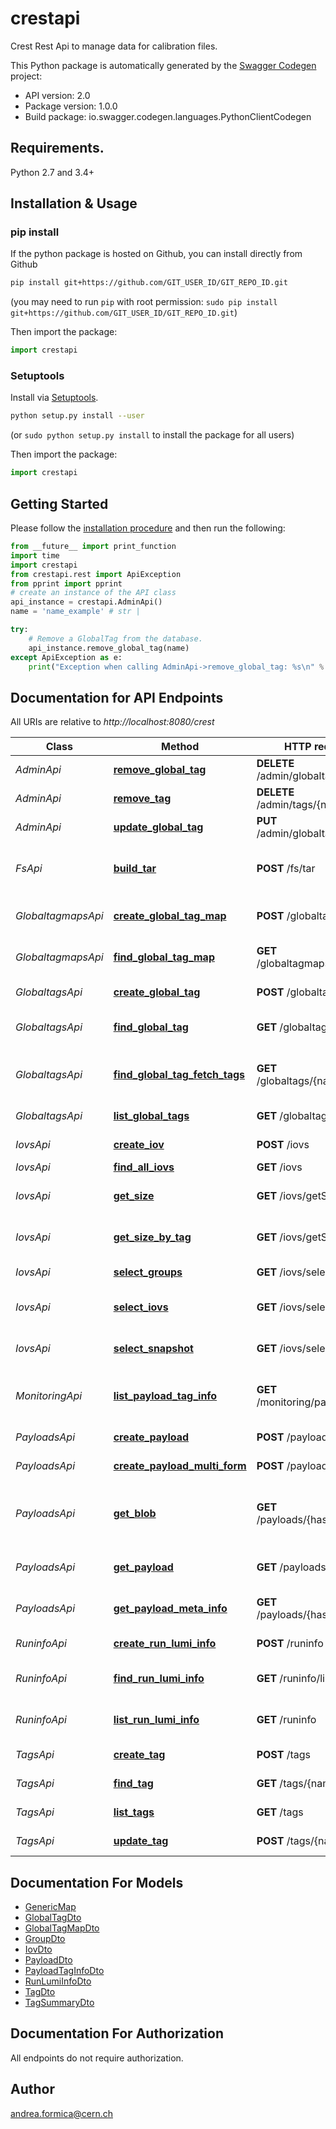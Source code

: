 # crestapi
Crest Rest Api to manage data for calibration files.

This Python package is automatically generated by the [Swagger Codegen](https://github.com/swagger-api/swagger-codegen) project:

- API version: 2.0
- Package version: 1.0.0
- Build package: io.swagger.codegen.languages.PythonClientCodegen

## Requirements.

Python 2.7 and 3.4+

## Installation & Usage
### pip install

If the python package is hosted on Github, you can install directly from Github

```sh
pip install git+https://github.com/GIT_USER_ID/GIT_REPO_ID.git
```
(you may need to run `pip` with root permission: `sudo pip install git+https://github.com/GIT_USER_ID/GIT_REPO_ID.git`)

Then import the package:
```python
import crestapi 
```

### Setuptools

Install via [Setuptools](http://pypi.python.org/pypi/setuptools).

```sh
python setup.py install --user
```
(or `sudo python setup.py install` to install the package for all users)

Then import the package:
```python
import crestapi
```

## Getting Started

Please follow the [installation procedure](#installation--usage) and then run the following:

```python
from __future__ import print_function
import time
import crestapi
from crestapi.rest import ApiException
from pprint import pprint
# create an instance of the API class
api_instance = crestapi.AdminApi()
name = 'name_example' # str | 

try:
    # Remove a GlobalTag from the database.
    api_instance.remove_global_tag(name)
except ApiException as e:
    print("Exception when calling AdminApi->remove_global_tag: %s\n" % e)

```

## Documentation for API Endpoints

All URIs are relative to *http://localhost:8080/crest*

Class | Method | HTTP request | Description
------------ | ------------- | ------------- | -------------
*AdminApi* | [**remove_global_tag**](docs/AdminApi.md#remove_global_tag) | **DELETE** /admin/globaltags/{name} | Remove a GlobalTag from the database.
*AdminApi* | [**remove_tag**](docs/AdminApi.md#remove_tag) | **DELETE** /admin/tags/{name} | Remove a Tag from the database.
*AdminApi* | [**update_global_tag**](docs/AdminApi.md#update_global_tag) | **PUT** /admin/globaltags/{name} | Update a GlobalTag in the database.
*FsApi* | [**build_tar**](docs/FsApi.md#build_tar) | **POST** /fs/tar | Dump a tag into filesystem and retrieve the tar file asynchronously.
*GlobaltagmapsApi* | [**create_global_tag_map**](docs/GlobaltagmapsApi.md#create_global_tag_map) | **POST** /globaltagmaps | Create a GlobalTagMap in the database.
*GlobaltagmapsApi* | [**find_global_tag_map**](docs/GlobaltagmapsApi.md#find_global_tag_map) | **GET** /globaltagmaps/{name} | Find GlobalTagMapDto lists.
*GlobaltagsApi* | [**create_global_tag**](docs/GlobaltagsApi.md#create_global_tag) | **POST** /globaltags | Create a GlobalTag in the database.
*GlobaltagsApi* | [**find_global_tag**](docs/GlobaltagsApi.md#find_global_tag) | **GET** /globaltags/{name} | Finds a GlobalTagDto by name
*GlobaltagsApi* | [**find_global_tag_fetch_tags**](docs/GlobaltagsApi.md#find_global_tag_fetch_tags) | **GET** /globaltags/{name}/tags | Finds a TagDtos lists associated to the global tag name in input.
*GlobaltagsApi* | [**list_global_tags**](docs/GlobaltagsApi.md#list_global_tags) | **GET** /globaltags | Finds a GlobalTagDtos lists.
*IovsApi* | [**create_iov**](docs/IovsApi.md#create_iov) | **POST** /iovs | Create a Iov in the database.
*IovsApi* | [**find_all_iovs**](docs/IovsApi.md#find_all_iovs) | **GET** /iovs | Finds a IovDtos lists.
*IovsApi* | [**get_size**](docs/IovsApi.md#get_size) | **GET** /iovs/getSize | Get the number o iovs for the given tag.
*IovsApi* | [**get_size_by_tag**](docs/IovsApi.md#get_size_by_tag) | **GET** /iovs/getSizeByTag | Get the number o iovs for tags matching pattern.
*IovsApi* | [**select_groups**](docs/IovsApi.md#select_groups) | **GET** /iovs/selectGroups | Select groups for a given tagname.
*IovsApi* | [**select_iovs**](docs/IovsApi.md#select_iovs) | **GET** /iovs/selectIovs | Select iovs for a given tagname and in a given range.
*IovsApi* | [**select_snapshot**](docs/IovsApi.md#select_snapshot) | **GET** /iovs/selectSnapshot | Select snapshot for a given tagname and insertion time.
*MonitoringApi* | [**list_payload_tag_info**](docs/MonitoringApi.md#list_payload_tag_info) | **GET** /monitoring/payloads | Retrieves monitoring information on payload as a list of PayloadTagInfoDtos.
*PayloadsApi* | [**create_payload**](docs/PayloadsApi.md#create_payload) | **POST** /payloads | Create a Payload in the database.
*PayloadsApi* | [**create_payload_multi_form**](docs/PayloadsApi.md#create_payload_multi_form) | **POST** /payloads/upload | Create a Payload in the database.
*PayloadsApi* | [**get_blob**](docs/PayloadsApi.md#get_blob) | **GET** /payloads/{hash}/data | Finds payload data by hash; the payload object contains the real BLOB.
*PayloadsApi* | [**get_payload**](docs/PayloadsApi.md#get_payload) | **GET** /payloads/{hash} | Finds a payload resource associated to the hash.
*PayloadsApi* | [**get_payload_meta_info**](docs/PayloadsApi.md#get_payload_meta_info) | **GET** /payloads/{hash}/meta | Finds a payload resource associated to the hash.
*RuninfoApi* | [**create_run_lumi_info**](docs/RuninfoApi.md#create_run_lumi_info) | **POST** /runinfo | Create an entry for run information.
*RuninfoApi* | [**find_run_lumi_info**](docs/RuninfoApi.md#find_run_lumi_info) | **GET** /runinfo/list | Finds a RunLumiInfoDto lists using parameters.
*RuninfoApi* | [**list_run_lumi_info**](docs/RuninfoApi.md#list_run_lumi_info) | **GET** /runinfo | Finds a RunLumiInfoDto lists.
*TagsApi* | [**create_tag**](docs/TagsApi.md#create_tag) | **POST** /tags | Create a Tag in the database.
*TagsApi* | [**find_tag**](docs/TagsApi.md#find_tag) | **GET** /tags/{name} | Finds a TagDto by name
*TagsApi* | [**list_tags**](docs/TagsApi.md#list_tags) | **GET** /tags | Finds a TagDtos lists.
*TagsApi* | [**update_tag**](docs/TagsApi.md#update_tag) | **POST** /tags/{name} | Update a TagDto by name


## Documentation For Models

 - [GenericMap](docs/GenericMap.md)
 - [GlobalTagDto](docs/GlobalTagDto.md)
 - [GlobalTagMapDto](docs/GlobalTagMapDto.md)
 - [GroupDto](docs/GroupDto.md)
 - [IovDto](docs/IovDto.md)
 - [PayloadDto](docs/PayloadDto.md)
 - [PayloadTagInfoDto](docs/PayloadTagInfoDto.md)
 - [RunLumiInfoDto](docs/RunLumiInfoDto.md)
 - [TagDto](docs/TagDto.md)
 - [TagSummaryDto](docs/TagSummaryDto.md)


## Documentation For Authorization

 All endpoints do not require authorization.


## Author

andrea.formica@cern.ch

